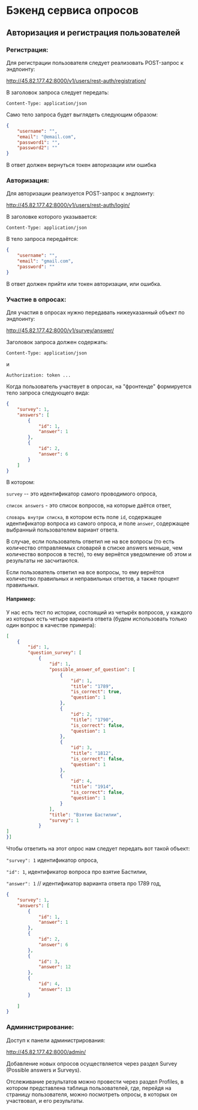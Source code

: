 # Бэкенд сервиса опросов

## Авторизация и регистрация пользователей

### Регистрация:

Для регистрации пользователя следует реализовать POST-запрос к эндпоинту:

http://45.82.177.42:8000/v1/users/rest-auth/registration/

В заголовок запроса следует передать:

`Content-Type: application/json`

Само тело запроса будет выглядеть следующим образом:

```json
{
    "username": "",
    "email": "@email.com",
    "password1": "",
    "password2": ""
}
```

В ответ должен вернуться токен авторизации или ошибка

### Авторизация:

Для авторизации реализуется POST-запрос к эндпоинту:

http://45.82.177.42:8000/v1/users/rest-auth/login/

В заголовке которого указывается:

```Content-Type: application/json```

В тело запроса передаётся:

```json
{
    "username": "",
    "email": "gmail.com",
    "password": ""
}
```

В ответ должен прийти или токен авторизации, или ошибка.


### Участие в опросах:

Для участия в опросах нужно передавать нижеуказанный объект по эндпоинту:

http://45.82.177.42:8000/v1/survey/answer/

Заголовок запроса должен содержать:

`Content-Type: application/json`

и

`Authorization: token ...`


Когда пользователь участвует в опросах, на "фронтенде" формируется тело запроса следующего
вида:

```json
{
    "survey": 1,
    "answers": [
        {
            "id": 1,
            "answer": 1
        },
        {
            "id": 2,
            "answer": 6
        } 
    ]
}
``` 

В котором:

`survey` -- это идентификатор самого проводимого опроса,

`список answers` - это список вопросов, на которые даётся ответ,

`словарь внутри списка`, в котором есть поле `id`, содержащее идентификатор вопроса из самого опроса, и поле `answer`, 
содержащее выбранный пользователем вариант ответа.

В случае, если пользователь ответил не на все вопросы (то есть количество отправляемых словарей в списке answers меньше, 
 чем количество вопросов в тесте), то ему вернётся уведомление об этом и результаты не засчитаются.

Если пользователь ответил на все вопросы, то ему вернётся количество правильных и неправильных ответов, а также процент 
правильных.

#### Например:

У нас есть тест по истории, состоящий из четырёх вопросов, у каждого из которых есть
четыре варианта ответа (будем использовать только один вопрос в качестве примера):

```json
[
    {
        "id": 1,
        "question_survey": [
            {
                "id": 1,
                "possible_answer_of_question": [
                    {
                        "id": 1,
                        "title": "1789",
                        "is_correct": true,
                        "question": 1
                    },
                    {
                        "id": 2,
                        "title": "1790",
                        "is_correct": false,
                        "question": 1
                    },
                    {
                        "id": 3,
                        "title": "1812",
                        "is_correct": false,
                        "question": 1
                    },
                    {
                        "id": 4,
                        "title": "1914",
                        "is_correct": false,
                        "question": 1
                    }
                ],
                "title": "Взятие Бастилии",
                "survey": 1
            }
]
}]
``` 

Чтобы ответить на этот опрос нам следует передать вот такой объект:

`"survey": 1` идентификатор опроса,

`"id": 1`,  идентификатор вопроса про взятие Бастилии,

`"answer": 1` // идентификатор варианта ответа про 1789 год,

```json
{
    "survey": 1,
    "answers": [
        {
            "id": 1, 
            "answer": 1
        },
        {
            "id": 2, 
            "answer": 6
        },
        {
            "id": 3,
            "answer": 12
        },
        {
            "id": 4,
            "answer": 13
        }
       
    ]
}
```


### Администрирование:

Доступ к панели администрирования:

http://45.82.177.42:8000/admin/


Добавление новых опросов осуществляется через раздел Survey (Possible answers и Surveys).

Отслеживание результатов можно провести через раздел Profiles, в котором представлена
таблица пользователей, где, перейдя на страницу пользователя, можно посмотреть опросы, в которых он участвовал, 
и его результаты.

